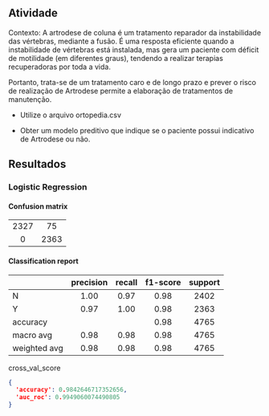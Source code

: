 ## Atividade

Contexto: A artrodese de coluna é um tratamento reparador da instabilidade das vértebras, mediante a fusão. É uma resposta eficiente quando a instabilidade de vértebras está instalada, mas gera um paciente com déficit de motilidade (em diferentes graus), tendendo a realizar terapias recuperadoras por toda a vida.

Portanto, trata-se de um tratamento caro e de longo prazo e prever o risco de realização de Artrodese permite a elaboração de tratamentos de manutenção.

- Utilize o arquivo ortopedia.csv

- Obter um modelo preditivo que indique se o paciente possui indicativo de Artrodese ou não.

## Resultados

### Logistic Regression

#### Confusion matrix
|  |  |
| :---: | :---: |
| 2327 | 75 |
| 0 | 2363 |

#### Classification report
|  | precision | recall | f1-score | support |
| :--- | :---: | :---: | :---: | :---: |
| N | 1.00 | 0.97 | 0.98 | 2402 |
| Y |  0.97 | 1.00 | 0.98 | 2363 |
| accuracy |  |  | 0.98 | 4765 |
| macro avg | 0.98 | 0.98 | 0.98 | 4765 |
| weighted avg | 0.98 | 0.98 | 0.98 | 4765 |

cross_val_score
```json
{
  'accuracy': 0.9842646717352656, 
  'auc_roc': 0.9949060074490805
}
```